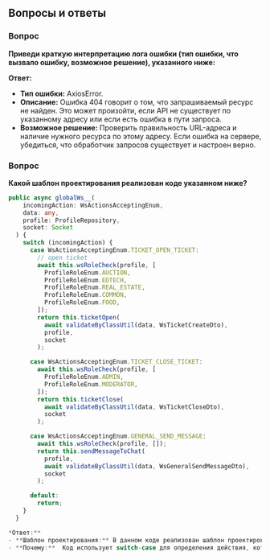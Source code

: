 ## Вопросы и ответы

### Вопрос

**Приведи краткую интерпретацию лога ошибки (тип ошибки, что вызвало ошибку, возможное решение), указанного ниже:**


**Ответ:**

- **Тип ошибки:** AxiosError.
- **Описание:** Ошибка 404 говорит о том, что запрашиваемый ресурс не найден. Это может произойти, если API не существует по указанному адресу или если есть ошибка в пути запроса.
- **Возможное решение:** Проверить правильность URL-адреса и наличие нужного ресурса по этому адресу. Если ошибка на сервере, убедиться, что обработчик запросов существует и настроен верно.

### Вопрос

**Какой шаблон проектирования реализован коде указанном ниже?**

```typescript
public async globalWs__(
    incomingAction: WsActionsAcceptingEnum,
    data: any,
    profile: ProfileRepository,
    socket: Socket
  ) {
    switch (incomingAction) {
      case WsActionsAcceptingEnum.TICKET_OPEN_TICKET:
        // open ticket
        await this.wsRoleCheck(profile, [
          ProfileRoleEnum.AUCTION,
          ProfileRoleEnum.EDTECH,
          ProfileRoleEnum.REAL_ESTATE,
          ProfileRoleEnum.COMMON,
          ProfileRoleEnum.FOOD,
        ]);
        return this.ticketOpen(
          await validateByClassUtil(data, WsTicketCreateDto),
          profile,
          socket
        );

      case WsActionsAcceptingEnum.TICKET_CLOSE_TICKET:
        await this.wsRoleCheck(profile, [
          ProfileRoleEnum.ADMIN,
          ProfileRoleEnum.MODERATOR,
        ]);
        return this.ticketClose(
          await validateByClassUtil(data, WsTicketCloseDto),
          socket
        );

      case WsActionsAcceptingEnum.GENERAL_SEND_MESSAGE:
        await this.wsRoleCheck(profile, []);
        return this.sendMessageToChat(
          profile,
          await validateByClassUtil(data, WsGeneralSendMessageDto),
          socket
        );

      default:
        return;
    }
  }

*Ответ:**
- **Шаблон проектирования:** В данном коде реализован шаблон проектирования "Команда" (Command Pattern).
- **Почему:**  Код использует switch-case для определения действия, которое нужно выполнить, на основе входящего действия (incomingAction). Каждое действие обрабатывается отдельно и выполняется соответствующая логика.
